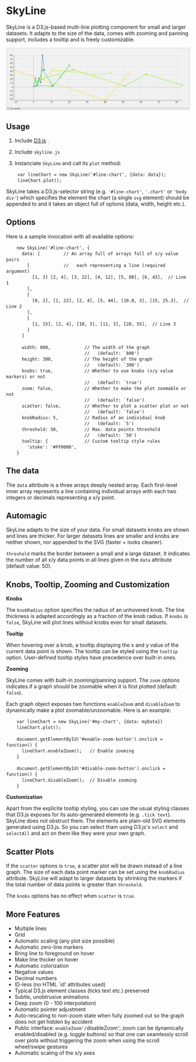 # SkyLine

SkyLine is a D3.js-based multi-line plotting component for small and larger
datasets. It adapts to the size of the data, comes with zooming and panning
support, includes a tooltip and is freely customizable.

![Screenshot](assets/images/screenshot.png)

## Usage

1. Include
[D3.js](https://github.com/mbostock/d3/)
.
2. Include `skyline.js`
3. Instanciate `SkyLine` and call its `plot` method:

        var lineChart = new SkyLine('#line-chart', {data: data});
        lineChart.plot();

SkyLine takes a D3.js-selector string (e.g. `'#line-chart'`, `'.chart'` or
`'body div'`) which specifies the element the chart (a single `svg` element)
should be appended to and it takes an object full of options (data,
width, height etc.).

## Options

Here is a sample invocation with all available options:

        new SkyLine('#line-chart', {
          data: [         // An array full of arrays full of x/y value pairs
            [             //   each representing a line (required argument)
              [1, 3] [2, 4], [3, 22], [4, 12], [5, 80], [6, 43],  // Line 1
            ],
            [
              [0, 2], [1, 22], [2, 4], [5, 44], [10.8, 3], [15, 25.3],  // Line 2
            ],
            [
              [1, 15], [2, 4], [10, 3], [11, 3], [20, 55],  // Line 3
            ]
          ]
        
          width: 800,             // The width of the graph
                                  //   (default: `800')
          height: 300,            // The height of the graph
                                  //   (default: `300')
          knobs: true,            // Whether to use knobs (x/y value markers) or not
                                  //   (default: `true')
          zoom: false,            // Whether to make the plot zoomable or not
                                  //   (default: `false')
          scatter: false,         // Whether to plot a scatter plot or not
                                  //   (default: `false')
          knobRadius: 5,          // Radius of an individual knob
                                  //   (default: `5')
          threshold: 50,          // Max. data points threshold
                                  //   (default: `50')
          tooltip: {              // Custom tooltip style rules
            'stoke': '#FF0000',
        }


## The data

The `data` attribute is a three arrays deeply nested array. Each
first-level inner array represents a line containing individual arrays
with each two integers or decimals representing a x/y point.

## Automagic

SkyLine adapts to the size of your data. For small datasets knobs are shown
and lines are thicker. For larger datasets lines are smaller and knobs are
neither shown, nor appended to the SVG (faster + looks cleaner).

`threshold` marks the border between a small and a large dataset. It
indicates the number of all x/y data points in all lines given in the
`data` attribute (default value: 50).

## Knobs, Tooltip, Zooming and Customization

**Knobs**

The `knobRadius` option specifies the radius of an unhovered knob. The line
thickness is adapted accordingly as a fraction of the knob radius. If
`knobs` is `false`, SkyLine will plot lines without knobs even for small
datasets.

**Tooltip**

When hovering over a knob, a tooltip displaying the x and y value of the
current data point is shown. The tooltip can be styled using the `tooltip`
option. User-defined tooltip styles have precedence over built-in ones.

**Zooming**

SkyLine comes with built-in zooming/panning support. The `zoom` options
indicates if a graph should be zoomable when it is first plotted
(default: `false`).

Each graph object exposes two functions `enableZoom` and `disableZoom` to
dynamically make a plot zoomable/unzoomable. Here is an example:

        var lineChart = new SkyLine('#my-chart', {data: myData})
        lineChart.plot();
        
        document.getElementById('#enable-zoom-button').onclick = function() {
          lineChart.enableZoom();   // Enable zooming
        }
        
        document.getElementById('#disable-zoom-button').onclick = function() {
          lineChart.disableZoom();  // Disable zooming
        }

**Customization**

Apart from the explicite tooltip styling, you can use the usual styling
classes that D3.js exposes for its auto-generated elements (e.g.
`.tick text`). SkyLine does not obstruct them. The elements are plain-old
SVG elements generated using D3.js. So you can select tham using D3.js's
`select` and `selectAll` and act on them like they were your own graph.

## Scatter Plots

If the `scatter` options is `true`, a scatter plot will be drawn instead of
a line graph. The size of each data point marker can be set using the
`knobRadius` attribute. SkyLine will adapt to larger datasets by shrinking
the markers if the total number of data points is greater than `threshold`.

The `knobs` options has no effect when `scatter` is `true`.

## More Features

- Multiple lines
- Grid
- Automatic scaling (any plot size possible)
- Automatic zero-line markers
- Bring line to foreground on hover
- Make line thicker on hover
- Automatic colorization
- Negative values
- Decimal numbers
- ID-less (no HTML `id' attributes used)
- Typical D3.js element classes (ticks text etc.) preserved
- Subtle, unobtrusive animations
- Deep zoom (0 - 100 interpolation)
- Automatic pointer adjustment
- Auto-rescaling to non-zoom state when fully zoomed out so the
  graph does not get hidden by accident
- Public interface: `enableZoom'/`disableZoom'; zoom can be
  dynamically enabled/disabled (e.g. toggle buttons) so that one can
  seamlessly scroll over plots without triggering the zoom when using the
  scroll wheel/swipe gestures
- Automatic scaling of the x/y axes
